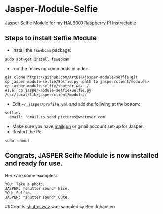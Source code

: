 # Jasper-Module-Selfie

Jasper Selfie Module for my [HAL9000 Raspberry PI Instructable](http://www.instructables.com/id/RaspberryPI-HAL9000/)

## Steps to install Selfie Module

* Install the `fswebcam` package:
```
sudo apt-get install fswebcam
```
* run the following commands in order:
```
git clone https://github.com/ArtBIT/jasper-module-selfie.git
cp jasper-module-selfie/Selfie.py <path to jasper/client/modules>
cp jasper-module-selfie/shutter.wav ~/
#i.e. cp jasper-module-selfie/Selfie.py /usr/local/lib/jasper/client/modules/
```
* Edit `~/.jasper/profile.yml` and add the follwing at the bottom:
```
selfie:
  email: 'email.to.send.pictures@whatever.com'
```
* Make sure you have [mailgun](http://jasperproject.github.io/documentation/configuration/#mailgun) or gmail account set-up for Jasper.
* Restart the Pi:
```
sudo reboot
```
## Congrats, JASPER Selfie Module is now installed and ready for use.
Here are some examples:
```
YOU: Take a photo.
JASPER: *shutter sound* Nice.
YOU: Selfie.
JASPER: *shutter sound* Cute.
```

##Credits
[shutter.wav](https://www.freesound.org/people/benjohansen/sounds/87149/) was sampled by Ben Johansen 
